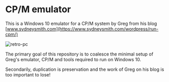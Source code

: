 # CP/M emulator
This is a Windows 10 emulator for a CP/M system by Greg from his blog [www.sydneysmith.com](https://www.sydneysmith.com/wordpress/run-cpm/)

![retro-pc](https://github.com/ifknot/CPM-emulator/blob/main/images/retro_pc_128x128.png)

The primary goal of this repository is to coalesce the minimal setup of Greg's emulator, CP/M and tools required to run on Windows 10.

Secondarily, duplication is preservation and the work of Greg on his blog is too important to lose!
